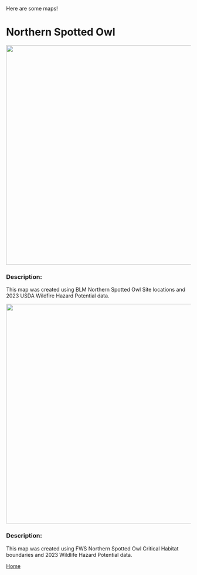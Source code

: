 Here are some maps!

# Northern Spotted Owl

<img src="https://github.com/user-attachments/assets/9e7d5651-5fa3-478c-94f9-8cac21f21e1d" width="800" height="600">

### Description:
This map was created using BLM Northern Spotted Owl Site locations and 2023 USDA Wildfire Hazard Potential data.



<img src="https://github.com/user-attachments/assets/4e927aa9-b6b3-428e-91bb-4fb07bfea2c5" width = "800" height = "600">

### Description:
This map was created using FWS Northern Spotted Owl Critical Habitat boundaries and 2023 Wildlife Hazard Potential data.







[Home](README.md)

